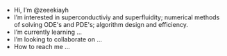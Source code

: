 - Hi, I’m @zeeekiayh
- I’m interested in superconductiviy and superfluidity; numerical methods of solving ODE's and PDE's; algorithm design and efficiency.
- I’m currently learning ...
- I’m looking to collaborate on ...
- How to reach me ...
